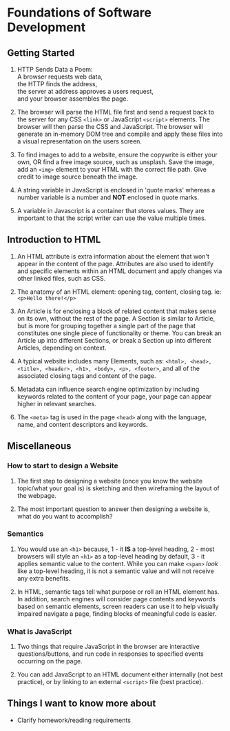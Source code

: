 # Foundations of Software Development

## Getting Started  

1. HTTP Sends Data a Poem:  
A browser requests web data,  
the HTTP finds the address,  
the server at address approves a users request,  
and your browser assembles the page.  

2. The browser will parse the HTML file first and send a request back to the server for any CSS `<link>` or JavaScript `<script>` elements. The browser will then parse the CSS and JavaScript. The browser will generate an in-memory DOM tree and compile and apply these files into a visual representation on the users screen.  

3. To find images to add to a website, ensure the copywrite is either your own, OR find a free image source, such as unsplash. Save the image, add an `<img>` element to your HTML with the correct file path. Give credit to image source beneath the image.  

4. A string variable in JavaScript is enclosed in 'quote marks' whereas a number variable is a number and **NOT** enclosed in quote marks.  

5. A variable in Javascript is a container that stores values. They are important to that the script writer can use the value multiple times.  

## Introduction to HTML  

1. An HTML attribute is extra information about the element that won't appear in the content of the page. Attributes are also used to identify and specific elements within an HTML document and apply changes via other linked files, such as CSS.  

2. The anatomy of an HTML element: opening tag, content, closing tag. ie: `<p>Hello there!</p>`

3. An Article is for enclosing a block of related content that makes sense on its own, without the rest of the page. A Section is similar to Article, but is more for grouping together a single part of the page that constitutes one single piece of functionality or theme. You can break an Article up into different Sections, or break a Section up into different Articles, depending on context.  

4. A typical website includes many Elements, such as: `<html>, <head>, <title>, <header>, <h1>, <body>, <p>, <footer>`, and all of the associated closing tags and content of the page.  

5. Metadata can influence search engine optimization by including keywords related to the content of your page, your page can appear higher in relevant searches.  

6. The `<meta>` tag is used in the page `<head>` along with the language, name, and content descriptors and keywords.  

## Miscellaneous  

### How to start to design a Website  

1. The first step to designing a website (once you know the website topic/what your goal is) is sketching and then wireframing the layout of the webpage.  

2. The most important question to answer then designing a website is, what do you want to accomplish?  

### Semantics  

1. You would use an `<h1>` because, 1 - it **IS** a top-level heading, 2 - most browsers will style an `<h1>` as a top-level heading by default, 3 - it applies semantic value to the content.  While you can make `<span>` *look* like a top-level heading, it is not a semantic value and will not receive any extra benefits.

2. In HTML, semantic tags tell what purpose or roll an HTML element has. In addition, search engines will consider page contents and keywords based on semantic elements, screen readers can use it to help visually impaired navigate a page, finding blocks of meaningful code is easier.  

### What is JavaScript  

1. Two things that require JavaScript in the browser are interactive questions/buttons, and run code in responses to specified events occurring on the page.  

2. You can add JavaScript to an HTML document either internally (not best practice), or by linking to an external `<script>` file (best practice).  

## Things I want to know more about

- Clarify homework/reading requirements  
